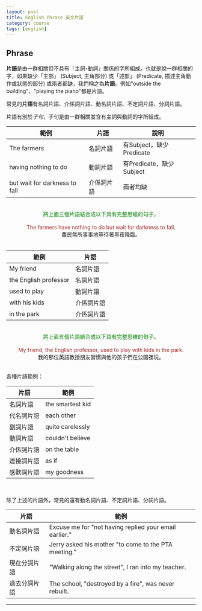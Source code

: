 ```yaml
---
layout: post
title: English Phrase 英文片語
category: course
tags: [english]
---
```


## Phrase

**片語**是由一群相關但不具有「主詞-動詞」關係的字所組成。也就是說一群相關的字，如果缺少「主部」 (Subject, 主角部分) 或「述部」 (Predicate, 描述主角動作或狀態的部分)
或兩者都缺，我們稱之為**片語**。例如"outside the building"、"playing the piano"都是片語。

常見的**片語**有名詞片語、介係詞片語、動名詞片語、不定詞片語、分詞片語。

片語有別於*子句*，子句是由一群相關並含有主詞與動詞的字所組成。

<table>
    <thead>
        <tr>
            <th>範例</th>
            <th>片語</th>
            <th>說明</th>
        </tr>
    </thead>
    <tbody>
        <tr>
            <td>The farmers</td>
            <td>名詞片語</td>
            <td>有Subject，缺少Predicate</td>
        </tr>
        <tr>
            <td>having nothing to do</td>
            <td>動詞片語</td>
            <td>有Predicate，缺少Subject</td>
        </tr>
        <tr>
            <td>but wait for darkness to fall</td>
            <td>介係詞片語</td>
            <td>兩者均缺</td>
        </tr>
    </tbody>
</table>

<br>

<div style="color:green; text-align:center;">將上面三個片語結合成以下具有完整思維的句子。</div>

<br>

<div style="color:brown; text-align:center;">The farmers have nothing to do but wait for darkness to fall.</div>
<div style="text-align:center;">農民無所事事地等待著黑夜降臨。</div>

<br>

<table>
    <thead>
        <tr>
            <th>範例</th>
            <th>片語</th>
        </tr>
    </thead>
    <tbody>
        <tr>
            <td>My friend</td>
            <td>名詞片語</td>
        </tr>
        <tr>
            <td>the English professor</td>
            <td>名詞片語</td>
        </tr>
        <tr>
            <td>used to play</td>
            <td>動詞片語</td>
        </tr>
        <tr>
            <td>with his kids</td>
            <td>介係詞片語</td>
        </tr>
        <tr>
            <td>in the park</td>
            <td>介係詞片語</td>
        </tr>        
    </tbody>
</table>

<br>

<div style="color:green; text-align:center;">將上面五個片語結合成以下具有完整思維的句子。</div>

<br>

<div style="color:brown; text-align:center;">My friend, the English professor, used to play with kids in the park.</div>
<div style="text-align:center;">我的那位英語教授朋友習慣與他的孩子們在公園裡玩。</div>

<br>

各種片語範例：

<table>
    <thead>
        <tr>
            <th>片語</th>
            <th>範例</th>
        </tr>
    </thead>
    <tbody>
        <tr>
            <td>名詞片語</td>
            <td>the smartest kid</td>
        </tr>
        <tr>
            <td>代名詞片語</td>
            <td>each other</td>
        </tr>
        <tr>
            <td>副詞片語</td>
            <td>quite carelessly</td>
        </tr>
        <tr>
            <td>動詞片語</td>
            <td>couldn't believe</td>
        </tr>
        <tr>
            <td>介係詞片語</td>
            <td>on the table</td>
        </tr>
        <tr>
            <td>連接詞片語</td>
            <td>as if</td>
        </tr>
        <tr>
            <td>感歎詞片語</td>
            <td>my goodness</td>
        </tr>                        
    </tbody>
</table>

<br>

除了上述的片語外，常見的還有動名詞片語、不定詞片語、分詞片語。

<table>
    <thead>
        <tr>
            <th>片語</th>
            <th>範例</th>
        </tr>
    </thead>
    <tbody>
        <tr>
            <td>動名詞片語</td>
            <td>Excuse me for "not having replied your email earlier."</td>
        </tr>
        <tr>
            <td>不定詞片語</td>
            <td>Jerry asked his mother "to come to the PTA meeting."</td>
        </tr>
        <tr>
            <td>現在分詞片語</td>
            <td>"Walking along the street", I ran into my teacher.</td>
        </tr>
        <tr>
            <td>過去分詞片語</td>
            <td>The school, "destroyed by a fire", was never rebuilt.</td>
        </tr>
    </tbody>
</table>

---